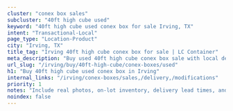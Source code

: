 ```yaml
---
cluster: "conex box sales"
subcluster: "40ft high cube used"
keyword: "40ft high cube used conex box for sale Irving, TX"
intent: "Transactional-Local"
page_type: "Location-Product"
city: "Irving, TX"
title_tag: "Irving 40ft high cube conex box for sale | LC Container"
meta_description: "Buy used 40ft high cube conex box sale with local delivery in Irving, TX. LC Container — local Since 2003. Request a fast quote today."
url_slug: "/irving/buy/40ft-high-cube/conex-boxes/used"
h1: "Buy 40ft high cube used conex box in Irving"
internal_links: "/irving/conex-boxes/sales,/delivery,/modifications"
priority: 1
notes: "Include real photos, on-lot inventory, delivery lead times, and financing info."
noindex: false
---
```


<!-- TODO: Add unique city/inventory copy, images, and internal links here. -->
